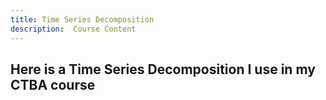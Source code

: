 ```yaml
---
title: Time Series Decomposition
description:  Course Content
---
```

Here is a Time Series Decomposition I use in my CTBA course
 - 
